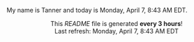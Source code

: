 My name is Tanner and today is Monday, April 7, 8:43 AM EDT.

<p align="center">This <i>README</i> file is generated <b>every 3 hours</b>!</br>Last refresh: Monday, April 7, 8:43 AM EDT<br /></p>
